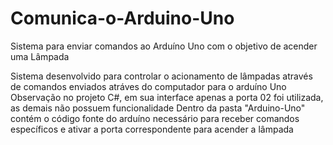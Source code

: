 # Comunica-o-Arduino-Uno
Sistema para enviar comandos ao Arduíno Uno com o objetivo de acender uma Lâmpada

Sistema desenvolvido para controlar o acionamento de lâmpadas através de comandos enviados atráves do computador para o arduíno Uno
Observação no projeto C#, em sua interface apenas a porta 02 foi utilizada, as demais não possuem funcionalidade
Dentro da pasta "Arduino-Uno" contém o código fonte do arduíno necessário para receber comandos específicos e ativar a porta correspondente para acender a lâmpada
